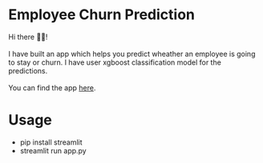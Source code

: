 # Employee Churn Prediction
Hi there 🙋‍♂️!<br/><br/>
I have built an app which helps you predict wheather an employee is going to stay or churn. I have user xgboost classification model for the predictions.<br/>
<br/>
You can find the app [here](https://share.streamlit.io/kristofersiimar/employee_churn_prediction/main/app.py). 

# Usage
- pip install streamlit
- streamlit run app.py
